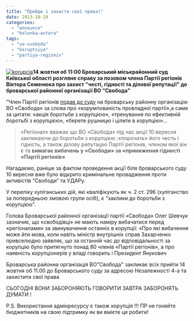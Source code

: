 ```yaml
---
title: "Прийди і захисти свої права!"
date: 2013-10-10
categories: 
  - "announce"
  - "kolonka-avtora"
tags: 
  - "vo-svoboda"
  - "koruptsiya"
  - "partiya-regioniv"
---
```


[![korupcia](https://mpz.brovary.org/wp-content/uploads/2013/10/korupcia.jpg)](https://mpz.brovary.org/wp-content/uploads/2013/10/korupcia.jpg)**14 жовтня об 11:00 Броварський міськрайонний суд Київської області розгляне справу за позовом члена Партії регіонів Віктора Семенюка про захист “честі, гідності та ділової репутації” до броварської районної організації ВО “Свобода"**

”Член Партії регіонів [подав до суду](https://mpz.brovary.org/dovirena-osoba-fedorenka-vimagaye-vibachen-u-svobodi-za-prinizhennya-gidnosti-partiyi-regioniv/ "Довірена особа Федоренка вимагає вибачень у «Свободи» за «приниження гідності «Партії регіонів»") на броварську районну організацію ВО «Свобода» за слова про «корумпованість провладної партії»,а саме за цитати: «акція боротьби з корупцією», «тренування по ефективній боротьбі з корупцією», «берете рушницю і цілите в корупцію»...

> «Регіонал» вважає що ВО «Свобода» під час акції 10 вересня закликаючи до боротьби з корупцією :«порочать» його честь і гідність, а також ділову репутацію Партії регіонів, членом якої він є та **вимагає вибачень у «Свободи» за «приниження гідності «Партії регіонів»**

Нагадаємо, раніше за фактом проведення акції біля броварського суду 10 вересня вже було відкрито кримінальне провадження проти активістів “Свободи” та УДАРу.

У переліку хуліганських дій, які кваліфікують як ч. 2 ст. 296 (хуліганство за попередньою змовою групи осіб), є "заклики до боротьби з корупцією".

Голова Броварської районної організації партії «Свобода» Олег Шевчук зазначиє, що «свободівці» не мають наміру вибачатися перед «регіоналами» за звинувачення останніх в корупції: «Про які вибачення може йти мова, коли навіть міністр внутрішніх справ Захарченко привселюдно заявляє, що за останній час до відповідальності за корупцію було притягнуто понад 80 членів «Партії регіонів», а про наявність корупціонерів у владі говорить і Президент Янукович

Броварська районна організація ВО"Свобода" закликає всіх прийти 14 жовтня об 11.00 до Броварського суду за адресою Незалежності 4-а та захистити свої права

СЬОГОДНІ ВОНИ ЗАБОРОНЯЮТЬ ГОВОРИТИ ЗАВТРА ЗАБОРОНЯТЬ ДУМАТИ !

P.S. Використання адмінресурсу є також корупція !!! ПР не гоняйте бюджетників на свою підтримку як ви вмієте це робити!

